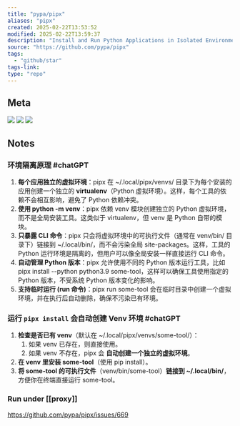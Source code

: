 ```yaml
---
title: "pypa/pipx"
aliases: "pipx"
created: 2025-02-22T13:53:52
modified: 2025-02-22T13:59:37
description: "Install and Run Python Applications in Isolated Environments"
source: "https://github.com/pypa/pipx"
tags:
  - "github/star"
tags-link:
type: "repo"
---
```


## Meta

![](https://img.shields.io/github/stars/pypa/pipx?style=for-the-badge&label=stars) ![](https://img.shields.io/github/repo-size/pypa/pipx?style=for-the-badge&label=size) ![](https://img.shields.io/github/created-at/pypa/pipx?style=for-the-badge&label=since)

## Notes

### 环境隔离原理 #chatGPT

1. **每个应用独立的虚拟环境**：pipx 在 ~/.local/pipx/venvs/ 目录下为每个安装的应用创建一个独立的 **virtualenv**（Python 虚拟环境）。这样，每个工具的依赖不会相互影响，避免了 Python 依赖冲突。
2. **使用 python -m venv**：pipx 依赖 venv 模块创建独立的 Python 虚拟环境，而不是全局安装工具。这类似于 virtualenv，但 venv 是 Python 自带的模块。
3. **只暴露 CLI 命令**：pipx 只会将虚拟环境中的可执行文件（通常在 venv/bin/ 目录下）链接到 ~/.local/bin/，而不会污染全局 site-packages。这样，工具的 Python 运行环境是隔离的，但用户可以像全局安装一样直接运行 CLI 命令。
4. **自动管理 Python 版本**：pipx 允许使用不同的 Python 版本运行工具，比如 pipx install --python python3.9 some-tool，这样可以确保工具使用指定的 Python 版本，不受系统 Python 版本变化的影响。
5. **支持临时运行 (run 命令)**：pipx run some-tool 会在临时目录中创建一个虚拟环境，并在执行后自动删除，确保不污染已有环境。

### 运行 ` pipx install ` 会自动创建 Venv 环境 #chatGPT 

1. **检查是否已有 venv**（默认在 ~/.local/pipx/venvs/some-tool/）：
    1. 如果 venv 已存在，则直接使用。
    2. 如果 venv 不存在，pipx 会 **自动创建一个独立的虚拟环境**。
2. **在 venv 里安装 some-tool**（使用 pip install）。
3. **将 some-tool 的可执行文件**（venv/bin/some-tool）**链接到 ~/.local/bin/**，方便你在终端直接运行 some-tool。
### Run under [[proxy]]

https://github.com/pypa/pipx/issues/669
